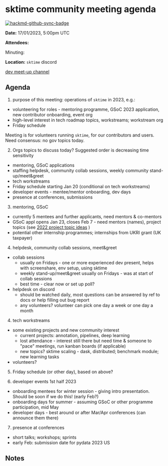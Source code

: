 # sktime community meeting agenda

[![hackmd-github-sync-badge](https://hackmd.io/y1OcL1QMQLiZjRwVB0t0RQ/badge)](https://hackmd.io/GQJy87zYQH2wljr5pQv4Jg)

**Date:** 
17/01/2023, 5:00pm UTC

**Attendees:** 

Minuting:

**Location:** `sktime` discord

[dev meet-up channel](https://discord.com/channels/723500657255907408/875422707523682335)


## Agenda

1. purpose of this meeting: operations of `sktime` in 2023, e.g.:
  * volunteering for roles - mentoring programme, GSoC 2023 application, new contributor onboarding, event org
  * high-level interest in tech roadmap topics, workstreams; workstream org
  * Friday schedule

Meeting is for volunteers running `sktime`, for our contributors and users. Need consensus: no gov topics today.

2. Orgs topics to discuss today? Suggested order is decreasing time sensitivity
  * mentoring, GSoC applications
  * staffing helpdesk, community collab sessions, weekly community stand-up/meet&greet
  * tech workstreams
  * Friday schedule starting Jan 20 (conditional on tech workstreams)
  * developer events - mentee/mentor onboarding, dev days
  * presence at conferences, submissions

3. mentoring, GSoC
  * currently 5 mentees and further applicants, need mentors & co-mentors
  * GSoC appl opens Jan 23, closes Feb 7 - need mentors (names), project topics (see [2022 project topic ideas](https://github.com/sktime/mentoring/blob/main/internships/projects_2022.md) )
  * potential other internship programmes; internships from UKRI grant (UK taxpayer)

4. helpdesk, community collab sessions, meet&greet
  * collab sessions
    * usually on Fridays - one or more experienced dev present, helps with screenshare, env setup, using sktime
    * weekly stand-up/meet&greet usually on Fridays - was at start of collab sessions
    * best time - clear now or set up poll?
  * helpdesk on discord
    * should be watched daily, most questions can be answered by ref to docs or help filling out bug report
    * any volunteers? volunteer can pick one day a week or one day a month

4. tech workstreams
  * some existing projects and new community interest
    * current projects: annotation, pipelines, deep learning
    * lost attendance - interest still there but need time & someone to "pace" meetings, run kanban boards (if applicable)
    * new topics? sktime scaling - dask, distributed; benchmark module; new learning tasks
  * volunteers?

5. Friday schedule (or other day), based on above?

6. developer events 1st half 2023
  * onboarding mentees for winter session - giving intro presentation. Should be soon if we do this! (early Feb?)
  * onboarding days for summer - assuming GSoC or other programme participation, mid May
  * developer days - best around or after Mar/Apr conferences (can announce them there)

7. presence at conferences
  * short talks; workshops; sprints
  * early Feb: submission date for pydata 2023 US

## Notes
